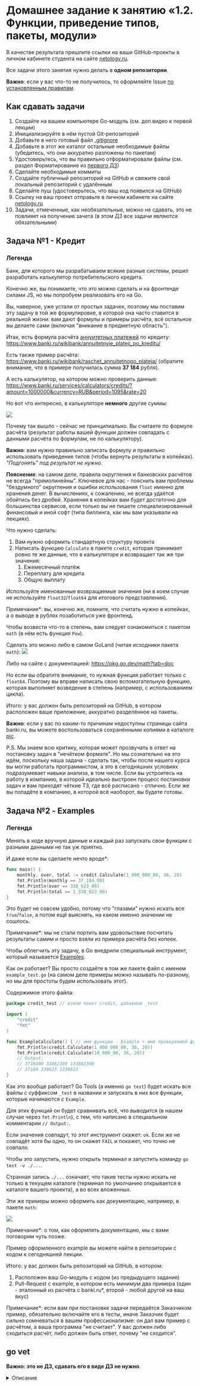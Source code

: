 # Домашнее задание к занятию «1.2. Функции, приведение типов, пакеты, модули»

В качестве результата пришлите ссылки на ваши GitHub-проекты в личном кабинете студента на сайте [netology.ru](https://netology.ru).

Все задачи этого занятия нужно делать в **одном репозитории**.

**Важно**: если у вас что-то не получилось, то оформляйте Issue [по установленным правилам](../report-requirements.md).

## Как сдавать задачи

1. Создайте на вашем компьютере Go-модуль (см. доп.видео к первой лекции)
1. Инициализируйте в нём пустой Git-репозиторий
1. Добавьте в него готовый файл [.gitignore](../.gitignore)
1. Добавьте в этот же каталог остальные необходимые файлы (убедитесь, что они аккуратно разложены по пакетам)
1. Удостоверьтесь, что вы правильно отформатировали файлы (см. раздел Форматирование из [первого ДЗ](../01_std))
1. Сделайте необходимые коммиты
1. Создайте публичный репозиторий на GitHub и свяжите свой локальный репозиторий с удалённым
1. Сделайте пуш (удостоверьтесь, что ваш код появился на GitHub)
1. Ссылку на ваш проект отправьте в личном кабинете на сайте [netology.ru](https://netology.ru)
1. Задачи, отмеченные, как необязательные, можно не сдавать, это не повлияет на получение зачета (в этом ДЗ все задачи являются обязательными)

## Задача №1 - Кредит

### Легенда

Банк, для которого мы разрабатываем всякие разные системы, решил разработать калькулятор потребительского кредита.

Конечно же, вы понимаете, что это можно сделать и на фронтенде силами JS, но мы попробуем реализовать его на Go.

Вы, наверное, уже устали от простых задачек, поэтому мы поставим эту задачу в той же формулировке, в которой она часто ставится в реальной жизни: вам дают формулы и примеры расчёта, всё остальное вы делаете сами (включая "вникание в предметную область").

Итак, есть формула расчёта [аннуитетных платежей](https://ru.wikipedia.org/wiki/%D0%90%D0%BD%D0%BD%D1%83%D0%B8%D1%82%D0%B5%D1%82) по кредиту: https://www.banki.ru/wikibank/annuitetnyie_plateji_po_kreditu/

Есть также пример расчёта: https://www.banki.ru/wikibank/raschet_annuitetnogo_plateja/ (обратите внимание, что в примере получилась сумма **37 184** рубля).

А есть калькулятор, на котором можно проверить данные: https://www.banki.ru/services/calculators/credits/?amount=1000000&currency=RUB&period=1095&rate=20

Но вот что интересно, в калькуляторе **немного** другие суммы:

![](pic/calculator.png)

Почему так вышло - сейчас не принципиально. Вы считаете по формуле расчёта (результат работы вашей функции должен совпадать с данными расчёта по формулам, не по калькулятору).

**Важно**: вам нужно правильно записать формулу и правильно использовать приведение типов (чтобы вернуть результаты в копейках). *"Подгонять" под результат не нужно*.

**Пояснение**: на самом деле, правила округления и банковских расчётов не всегда "прямолинейны". Ключевое для нас - пояснить вам проблемы "бездумного" округления и ошибки использования `float` именно для хранения денег. В вычислениях, к сожалению, не всегда удаётся обойтись без дробей. Хранения в копейках вам будет достаточно для большинства сервисов, если только вы не пишете специализированный финансовый и иной софт (типа биллинга, как мы вам указывали на лекциях).

Что нужно сделать:
1. Вам нужно оформить стандартную структуру проекта
1. Написать функцию `Calculate` в пакете `credit`, которая принимает ровно те же данные, что в калькуляторе и возвращает так же три значения: 
    1. Ежемесячный платёж
    1. Переплату для кредита
    1. Общую выплату

Используйте именованные возвращаемые значения (ни в коем случае не используйте `float32`/`float64` для итогового представления).

Примечание*: вы, конечно же, помните, что считать нужно в копейках, а о выводе в рублях позаботиться уже фронтенд.

Чтобы возвести что-то в степень, вам следует ознакомиться с пакетом `math` (в нём есть функция `Pow`).

Сделать это можно либо в самом GoLand (читая исходники пакета `math`):
![](pic/math-sources.png)

Либо на сайте с документацией: https://pkg.go.dev/math?tab=doc

Но если вы обратите внимание, то нужная функция работает только с `float64`. Поэтому вы вправе написать свою вспомогательную функцию, которая выполняет возведение в степень (например, с использованием цикла).

Итого: у вас должен быть репозиторий на GitHub, в котором расположен ваше приложение, аккуратно разделённое на пакеты.

**Важно**: если у вас по каким-то причинам недоступны страницы сайта banki.ru, вы можете воспользоваться сохранёнными копиями в каталоге [pic](pic).

P.S. Мы знаем всю критику, которая может прозвучать в ответ на постановку задач в "нечётком формате". Но мы сознательно на это идём, поскольку наша задача - сделать так, чтобы после нашего курса вы могли работать программистом, а это в сегодняшних условиях подразумевает навыки анализа, в том числе. Если вы устроитесь на работу в компанию, в которой идеально выстроен процесс постановки задач и вам приходят чёткие ТЗ, где всё расписано - отлично. Если же вы попадёте в компанию, в которой всё наоборот, вы будете готовы.

## Задача №2 - Examples

### Легенда

Менять в коде вручную данные и каждый раз запускать свои функции с разными данными не так уж приятно.

И даже если вы сделаете нечто вроде*:

```go
func main() {
    monthly, over, total := credit.Calculate(1_000_000_00, 36, 20)
    fmt.Println(monthly == 37_184_00)
    fmt.Println(over == 338_623_00)
    fmt.Println(total == 1_338_623_00)
}
```

Это будет не совсем удобно, потому что "глазами" нужно искать все `true`/`false`, а потом ещё выяснять, на каком именно значении не сошлось.

Примечание*: мы не стали портить вам удовольствие посчитать результаты самим и просто взяли из примера расчёта без копеек.

Чтобы облегчить эту задачу, в Go внедрили специальный инструмент, который называется [Examples](https://blog.golang.org/examples).

Как он работает? Вы просто создаёте в том же пакете файл с именем `example_test.go` (на самом деле примеры можно называть по-разному, но мы для простоты будем использовать этот).

Содержимое этого файла:
```go
package credit_test // взяли пакет credit, добавили _test

import (
    "credit"
    "fmt"
)

func ExampleCalculate() { // имя функции - Example + имя проверяемой функции
    fmt.Println(credit.Calculate(1_000_000_00, 36, 20))
    fmt.Println(credit.Calculate(10_000_00, 36, 20))
    // Output:
    // 3718400 33862300 133862300
    // 37184 338623 1338623
}
```

Как это вообще работает? Go Tools (а именно `go test`) будет искать все файлы с суффиксом `_test` в названии и запускать в них все функции, которые начинаются с `Example`.

Для этих функций он будет сравнивать всё, что выводится (в нашем случае через `fmt.Println`), с тем, что написано в специальном комментарии `// Output:`.

Если значения совпадут, то этот инструмент скажет: `ok`. Если же не совпадёт хотя бы одно, то он скажет `FAIL` и покажет, что точно не совпало.

Чтобы это запустить, нужно открыть терминал и запустить команду `go test -v ./...`.

Странная запись `./...` означает, что такие тесты нужно искать не только в текущем каталоге (терминал по умолчанию открывается в каталоге вашего проекта), а во всех вложенных.

Эти же примеры можно оформить как документацию, например, в пакете `math`:

![](pic/math-example.png)

Примечание*: о том, как оформлять документацию, мы с вами поговорим чуть позже.

Пример оформленного example вы можете найти в репозитории с кодом к сегодняшней лекции.

Итого: у вас должен быть репозиторий на GitHub, в котором:
1. Расположен ваш Go-модуль с кодом (из предыдущего задания)
1. Pull-Request с example, в котором есть минимум два примера (один - эталонный из расчёта с banki.ru*, второй - любой другой на ваш вкус)

Примечание*: если вам при постановке задачи передаётся Заказчиком пример, обязательно включайте его в тесты, иначе Заказчик будет сильно сомневаться в вашем профессионализме: он дал вам пример с расчётом, а ваша программа "не считает". У вас должен либо сходиться расчёт, либо должен быть ответ, почему "не сходится".

## go vet

**Важно: это не ДЗ, сдавать его в виде ДЗ не нужно**.

<details>
<summary>Описание</summary>

Вы можете использовать это в каждом ДЗ.

В Go Tools есть инструмент `go vet`, который позволяет проверить ваш код на некоторые наиболее распространённые ошибки.

Почитать информацию об этом инструменте можно на странице https://golang.org/cmd/vet/.

То, что делает `go vet` называется статическим анализом: ваш код без запуска на исполнение проверяется на наличие типовых конструкций.

Иногда это позволяет отловить те ошибки, которые не находит компилятор.

Запускать этот инструмент можно аналогично `go fmt`:

```shell
$ go vet ./...
```

Если, например, в коде присутствует неправильное использование example, то `go vet` его найдёт:

```go
func ExampleCalc() { // у нас нет функции Calc, есть только Calculate
    fmt.Println(credit.Calculate(1_000_000_00, 36, 20))
    fmt.Println(credit.Calculate(10_000_00, 36, 20))
    // Output:
    // 3718400 33862300 133862300
    // 37184 338623 1338623
}
```

Естественно, пример с example, наверное, самый "безобидный" из всех.

Более подробную информацию о `go vet` можно получить из справки (`go help vet`).

</details>

